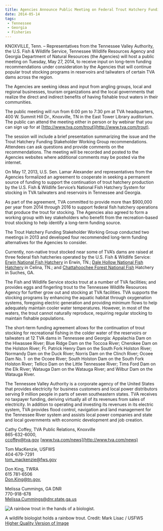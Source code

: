 ```yaml
---
title: Agencies Announce Public Meeting on Federal Trout Hatchery Funding
date: 2014-05-14
tags:
 - Tennessee
 - Georgia
 - Fisheries
---
```


KNOXVILLE, Tenn. – Representatives from the Tennessee Valley Authority, the U.S. Fish & Wildlife Service, Tennessee Wildlife Resources Agency and Georgia Department of Natural Resources (the Agencies) will host a public meeting on Tuesday, May 27, 2014, to receive input on long-term funding recommendations under consideration by the Agencies that will continue popular trout stocking programs in reservoirs and tailwaters of certain TVA dams across the region.

The Agencies are seeking ideas and input from angling groups, local and regional businesses, tourism organizations and the local governments that realize the direct and indirect benefits of having fishable trout waters in their communities.

The public meeting will run from 6:00 pm to 7:30 pm at TVA headquarters, 400 W. Summit Hill Dr., Knoxville, TN in the East Tower Library auditorium. The public can attend the meeting either in person or by webinar that you can sign up for at [http://www.tva.com/trout](http://www.tva.com/trout).   

The session will include a brief presentation summarizing the issue and the Trout Hatchery Funding Stakeholder Working Group recommendations. Attendees can ask questions and provide comments on the recommendations. The meeting will be recorded and posted to the Agencies websites where additional comments may be posted via the internet.

On May 17, 2013, U.S. Sen. Lamar Alexander and representatives from the Agencies formalized an agreement to cooperate in seeking a permanent source of funding to support the continuation of trout hatchery production by the U.S. Fish & Wildlife Service’s National Fish Hatchery System for stocking in TVA tailwaters and reservoirs in Tennessee and Georgia.

As part of the agreement, TVA committed to provide more than $900,000 per year from 2014 through 2016 to support federal fish hatchery operations that produce the trout for stocking. The Agencies also agreed to form a working group with key stakeholders who benefit from the recreation-based trout stocking to help identify a long-term funding source. 

The Trout Hatchery Funding Stakeholder Working Group conducted two meetings in 2013 and developed four recommended long-term funding alternatives for the Agencies to consider.

Currently, non-native trout stocked near some of TVA’s dams are raised at three federal fish hatcheries operated by the U.S. Fish & Wildlife Service: [Erwin National Fish Hatchery](http://www.fws.gov/erwin/) in Erwin, TN.; [Dale Hollow National Fish Hatchery](http://www.fws.gov/dalehollow/) in Celina, TN.; and [Chattahoochee Forest National Fish](http://www.fws.gov/chattahoocheeforest/) Hatchery in Suches, GA.

The Fish and Wildlife Service stocks trout at a number of TVA facilities; and provides eggs and fingerling trout to the Tennessee Wildlife Resources Agency for further grow out and stocking at TVA facilities. TVA supports the stocking programs by enhancing the aquatic habitat through oxygenation systems, foregoing electric generation and providing minimum flows to help adequately maintain cooler water temperatures. However, in most of the waters, the trout cannot naturally reproduce, requiring regular stocking to maintain fishable populations.

The short-term funding agreement allows for the continuation of trout stocking for recreational fishing in the colder water of the reservoirs or tailwaters at 12 TVA dams in Tennessee and Georgia: Appalachia Dam on the Hiwassee River; Blue Ridge Dam on the Toccoa River; Cherokee Dam on the Holston River; Ft. Patrick Henry Dam on the South Fork Holston River; Normandy Dam on the Duck River; Norris Dam on the Clinch River; Ocoee Dam No. 1  on the Ocoee River; South Holston Dam on the South Fork Holston River; Tellico Dam on the Little Tennessee River; Tims Ford Dam on the Elk River; Watauga Dam on the Watauga River; and Wilbur Dam on the Watauga River.

The Tennessee Valley Authority is a corporate agency of the United States that provides electricity for business customers and local power distributors serving 9 million people in parts of seven southeastern states. TVA receives no taxpayer funding, deriving virtually all of its revenues from sales of electricity. In addition to operating and investing its revenues in its electric system, TVA provides flood control, navigation and land management for the Tennessee River system and assists local power companies and state and local governments with economic development and job creation.

Cathy Coffey, TVA Public Relations, Knoxville   
865-632-6000,  
[ccoffey@tva.gov](mailto:ccoffey@tva.gov) [www.tva.com/news](http://www.tva.com/news)

Tom MacKenzie, USFWS  
404-679-7291  
[tom_mackenzie@fws.gov](mailto:tom_mackenzie@fws.gov)

Don King, TWRA  
615 781-6506  
[Don.King@tn.gov](mailto:Don.King@tn.gov),

Melissa Cummings, GA DNR  
770-918-678  
[Melissa.Cummings@dnr.state.ga.us](mailto:Melissa.Cummings@dnr.state.ga.us)

![A rainbow trout in the hands of a biologist.](http://www.fws.gov/news/images/newsUploads/newsThumbs/newsImageThumbFC644C4A-DDCA-6535-A915DB183A9E06A9.jpg)

A wildlife biologist holds a rainbow trout. Credit: Mark Lisac / USFWS  
[Higher Quality Version of Image](http://digitalmedia.fws.gov/cdm/singleitem/collection/natdiglib/id/4507/rec/1)
